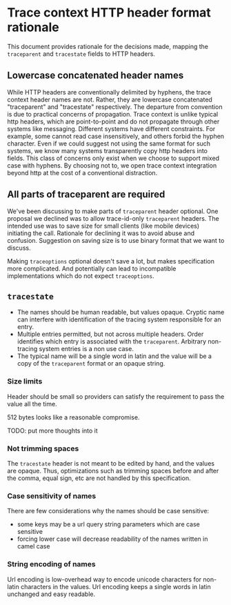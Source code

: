 #  Trace context HTTP header format rationale

This document provides rationale for the decisions made, mapping the
`traceparent` and `tracestate` fields to HTTP headers.

## Lowercase concatenated header names
While HTTP headers are conventionally delimited by hyphens, the trace context
header names are not. Rather, they are lowercase concatenated "traceparent" and
"tracestate" respectively. The departure from convention is due to practical
concerns of propagation. Trace context is unlike typical http headers, which
are point-to-point and do not propagate through other systems like messaging.
Different systems have different constraints. For example, some cannot read
case insensitively, and others forbid the hyphen character. Even if we could
suggest not using the same format for such systems, we know many systems transparently
copy http headers into fields. This class of concerns only exist when we choose
to support mixed case with hyphens. By choosing not to, we open trace context
integration beyond http at the cost of a conventional distraction.

## All parts of traceparent are required

We've been discussing to make parts of `traceparent` header optional. One proposal we declined was to allow trace-id-only `traceparent` headers. The intended use was to save size for small clients (like mobile devices) initiating the call. Rationale for declining it was to avoid abuse and confusion. Suggestion on saving size is to use binary format that we want to discuss.

Making `traceoptions` optional doesn't save a lot, but makes specification more complicated. And potentially can lead to incompatible implementations which do not expect `traceoptions`.

## `tracestate`

- The names should be human readable, but values opaque. Cryptic name can
interfere with identification of the tracing system responsible for an entry.
- Multiple entries permitted, but not across multiple headers. Order identifies which entry is associated with the `traceparent`. Arbitrary non-tracing system entries is a non use case.
- The typical name will be a single word in latin and the value will be a
copy of the `traceparent` format or an opaque string.

### Size limits

Header should be small so providers can satisfy the requirement to pass the value all the time.

512 bytes looks like a reasonable compromise.

TODO: put more thoughts into it

### Not trimming spaces

The `tracestate` header is not meant to be edited by hand, and the values
are opaque. Thus, optimizations such as trimming spaces before and
after the comma, equal sign, etc are not handled by this specification.

### Case sensitivity of names

There are few considerations why the names should be case sensitive:
- some keys may be a url query string parameters which are case sensitive
- forcing lower case will decrease readability of the names written in camel case

### String encoding of names

Url encoding is low-overhead way to encode unicode characters for non-latin characters in the 
values. Url encoding keeps a single words in latin unchanged and easy readable.
